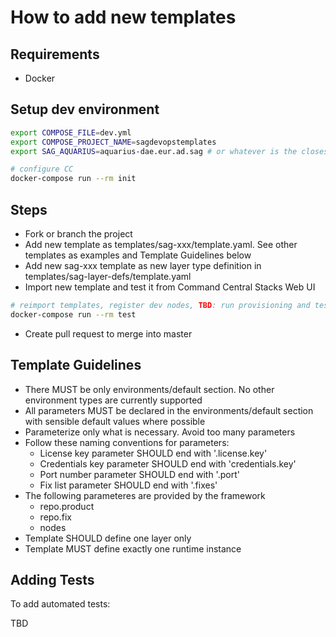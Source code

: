 # How to add new templates

## Requirements

* Docker

## Setup dev environment

```bash
export COMPOSE_FILE=dev.yml
export COMPOSE_PROJECT_NAME=sagdevopstemplates
export SAG_AQUARIUS=aquarius-dae.eur.ad.sag # or whatever is the closest

# configure CC
docker-compose run --rm init
```

## Steps

* Fork or branch the project
* Add new template as templates/sag-xxx/template.yaml. See other templates as examples and Template Guidelines below
* Add new sag-xxx template as new layer type definition in templates/sag-layer-defs/template.yaml
* Import new template and test it from Command Central Stacks Web UI

```bash
# reimport templates, register dev nodes, TBD: run provisioning and tests
docker-compose run --rm test
```

* Create pull request to merge into master

## Template Guidelines

* There MUST be only environments/default section. No other environment types are currently supported
* All parameters MUST be declared in the environments/default section with sensible default values where possible
* Parameterize only what is necessary. Avoid too many parameters
* Follow these naming conventions for parameters:
  * License key parameter SHOULD end with '.license.key'
  * Credentials key parameter SHOULD end with 'credentials.key'
  * Port number parameter SHOULD end with '.port'
  * Fix list parameter SHOULD end with '.fixes'
* The following parameteres are provided by the framework
  * repo.product
  * repo.fix
  * nodes
* Template SHOULD define one layer only
* Template MUST define exactly one runtime instance

## Adding Tests

To add automated tests:

TBD
